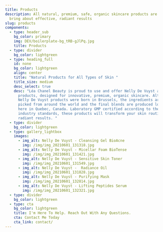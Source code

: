 ```yaml
---
title: Products
description: All natural, premium, safe, organic skincare products are used to
  bring about effective, radiant results
slug: products
components:
  - type: header_sub
    bg_color: primary
    img: DEV/boilerplate-bg_tRB-gJlPq.jpg
    title: Products
  - type: divider
    bg_color: lightgreen
  - type: heading_full
    id: none
    bg_color: lightgreen
    align: center
    title: "Natural Products for All Types of Skin "
    title_size: medium
    desc_select: true
    desc: "Léa Chanel Beauty is proud to use and offer Nelly De Vuyst and Druide
      products, designed for innovative, premium, organic skincare. Although
      Nelly De Vuyst products were born in Brussels, the ingredients are hand
      picked from around the world and the final blends are produced locally
      here in Quebec, Canada. Laboratory GMP certified according to the highest
      industry standards, these products will transform your skin routine with
      radiant results. "
  - type: divider
    bg_color: lightgreen
  - type: gallery_lightbox
    images:
      - img_alt: Nelly De Vuyst - Cleansing Gel BioAcne
        img: /img/img_20210601_131318.jpg
      - img_alt: Nelly De Vuyst - Micellar Foam BioTense
        img: /img/img_20210601_131421.jpg
      - img_alt: Nelly De Vuyst - Sensitive Skin Toner
        img: /img/img_20210601_131549.jpg
      - img_alt: Nelly De Vuyst -  Radiance Oil
        img: /img/img_20210601_131828.jpg
      - img_alt: Nelly De Vuyst - Purifying Mask
        img: /img/img_20210601_132814.jpg
      - img_alt: Nelly De Vuyst - Lifting Peptides Serum
        img: /img/img_20210601_132321.jpg
  - type: divider
    bg_color: lightgreen
  - type: cta
    bg_color: lightgreen
    title: I'm Here To Help. Reach Out With Any Questions.
    cta: Contact Me Today
    cta_link: contact/
---
```


